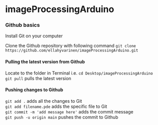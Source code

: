 # imageProcessingArduino

### Github basics 

Install Git on your computer

Clone the Github repository with following command `git clone https://github.com/ellahyvarinen/imageProcessingArduino.git`

#### Pulling the latest version from Github
Locate to the folder in Terminal i.e. `cd Desktop/imageProcessingArduino`  
`git pull` pulls the latest version  


#### Pushing changes to Github

`git add .` adds all the changes to Git  
`git add filename.pde` adds the specific file to Git  
`git commit -m 'add message here'` adds the commit message  
`git push -u origin main` pushes the commit to Github  
